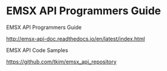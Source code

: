 # EMSX API Programmers Guide

EMSX API Programmers Guide

http://emsx-api-doc.readthedocs.io/en/latest/index.html

EMSX API Code Samples

https://github.com/tkim/emsx_api_repository
